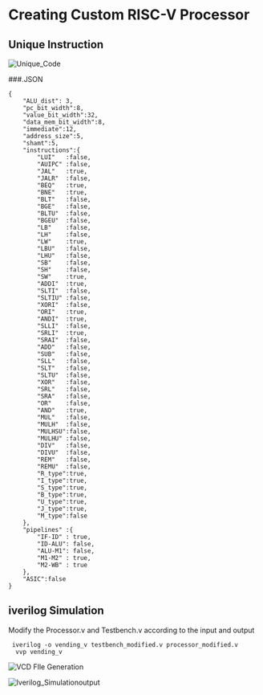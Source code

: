# Creating Custom RISC-V Processor 
## Unique Instruction
![Unique_Code](https://github.com/LRAJA33/RISCV-HDP/assets/105126037/40cd821a-ea84-4ae3-87d0-a046363764f0)

###.JSON
```
{
    "ALU_dist": 3,
    "pc_bit_width":8,
    "value_bit_width":32,
    "data_mem_bit_width":8,
    "immediate":12,
    "address_size":5,
    "shamt":5,
    "instructions":{
        "LUI"   :false, 
        "AUIPC" :false,
        "JAL"   :true,  
        "JALR"  :false,
        "BEQ"   :true,
        "BNE"   :true,
        "BLT"   :false,
        "BGE"   :false,
        "BLTU"  :false,
        "BGEU"  :false,
        "LB"    :false,
        "LH"    :false,
        "LW"    :true,
        "LBU"   :false,
        "LHU"   :false,
        "SB"    :false,
        "SH"    :false,
        "SW"    :true,
        "ADDI"  :true,
        "SLTI"  :false,
        "SLTIU" :false,
        "XORI"  :false,
        "ORI"   :true,
        "ANDI"  :true,
        "SLLI"  :false,
        "SRLI"  :true,
        "SRAI"  :false,
        "ADD"   :false,
        "SUB"   :false,
        "SLL"   :false,
        "SLT"   :false,
        "SLTU"  :false,
        "XOR"   :false,
        "SRL"   :false,
        "SRA"   :false,
        "OR"    :false,
        "AND"   :true,
        "MUL"   :false,
        "MULH"  :false,
        "MULHSU":false,
        "MULHU" :false,
        "DIV"   :false,
        "DIVU"  :false,
        "REM"   :false,
        "REMU"  :false,
        "R_type":true,
        "I_type":true,
        "S_type":true,
        "B_type":true,
        "U_type":true,
        "J_type":true,
        "M_type":false 
    },
    "pipelines" :{
        "IF-ID" : true,
        "ID-ALU": false,
        "ALU-M1": false,
        "M1-M2" : true,
        "M2-WB" : true
    },
    "ASIC":false
}
```
## iverilog Simulation

Modify the Processor.v and Testbench.v according to the input and output
```
 iverilog -o vending_v testbench_modified.v processor_modified.v
  vvp vending_v

```
![VCD FIle Generation](https://github.com/LRAJA33/RISCV-HDP/assets/105126037/340c12d8-0684-413e-ac54-f3fcd6c5f242)

![Iverilog_Simulationoutput](https://github.com/LRAJA33/RISCV-HDP/assets/105126037/4a7cdc75-b98a-4248-a03f-88e786966df9)
